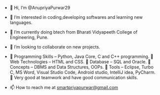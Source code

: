 - 👋 Hi, I’m @AnupriyaPurwar29
- 👀 I’m interested in coding,developing softwares and learning new languages.
- 🌱 I’m currently doing btech from Bharati Vidyapeeth College of Engineering, Pune.
- 💞️ I’m looking to collaborate on new projects.
-  	Programming Skills – 	 Python, Java Core, C and C++ programming.
	Web Technologies   – 	 HTML and CSS.
	Database	           – 	 SQL and Oracle.
	Concepts                  –	 DBMS and Data Structures, OOPs.
	Tools                         – 	 Eclipse, Turbo C, MS Word, Visual Studio Code,
 Android studio, IntelliJ idea, PyCharm.                                                                 
	Very good at teamwork and have good communication skills.

- 📫 How to reach me at smartpriyapurwar@gmail.com

<!---
AnupriyaPurwar29/AnupriyaPurwar29 is a ✨ special ✨ repository because its `README.md` (this file) appears on your GitHub profile.
You can click the Preview link to take a look at your changes.
--->
